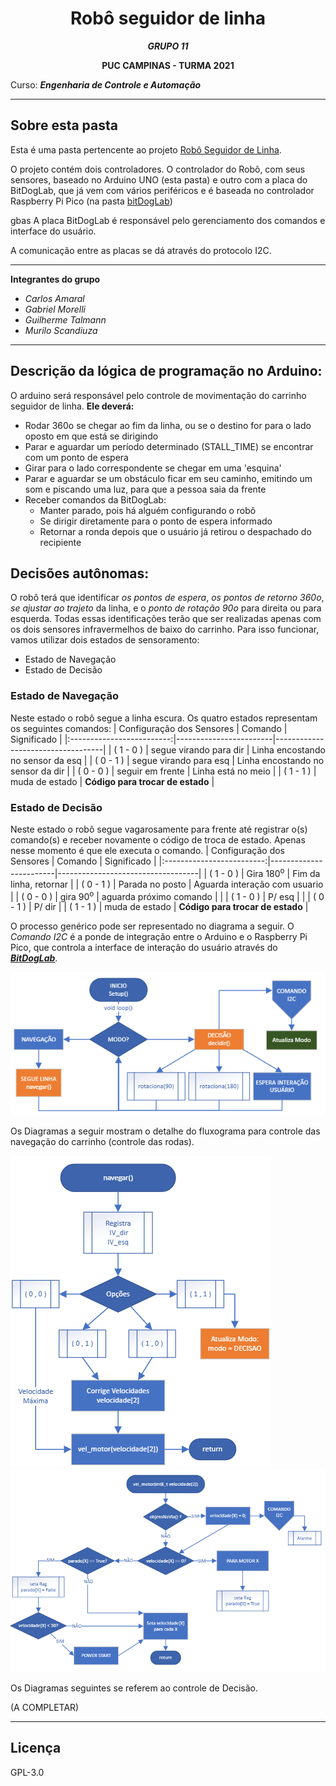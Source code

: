 <div align="center">

# Robô seguidor de linha 

***GRUPO 11***  

**PUC CAMPINAS - TURMA 2021**

</div>

Curso: ***Engenharia de Controle e Automação***

---

## Sobre esta pasta

Esta é uma pasta pertencente ao projeto [Robô Seguidor de Linha](../../Seguidor_de_linha/). 

O projeto contém dois controladores. O controlador do Robô, com seus sensores, baseado no Arduino UNO (esta pasta) e outro com a placa do BitDogLab, que já vem com vários periféricos e é baseada no controlador Raspberry Pi Pico (na pasta [bitDogLab](../bitDogLab/))

gbas A placa BitDogLab é responsável pelo gerenciamento dos comandos e interface do usuário. 

A comunicação entre as placas se dá através do protocolo I2C.

---

**Integrantes do grupo**
- *Carlos Amaral*
- *Gabriel Morelli*
- *Guilherme Talmann*
- *Murilo Scandiuza* 

---

## Descrição da lógica de programação no Arduino:
O arduino será responsável pelo controle de movimentação do carrinho seguidor de linha. **Ele deverá:**
- Rodar 360o se chegar ao fim da linha, ou se o destino for para o lado oposto em que está se dirigindo
- Parar e aguardar um período determinado (STALL_TIME) se encontrar com um ponto de espera
- Girar para o lado correspondente se chegar em uma 'esquina' 
- Parar e aguardar se um obstáculo ficar em seu caminho, emitindo um som e piscando uma luz, para que a pessoa saia da frente
- Receber comandos da BitDogLab:
  - Manter parado, pois há alguém configurando o robô
  - Se dirigir diretamente para o ponto de espera informado
  - Retornar a ronda depois que o usuário já retirou o despachado do recipiente 

## Decisões autônomas:
O robô terá que identificar *os pontos de espera*, *os pontos de retorno 360o*, *se ajustar ao trajeto* da linha, e o *ponto de rotação 90o* para direita ou para esquerda. Todas essas identificações terão que ser realizadas apenas com os dois sensores infravermelhos de baixo do carrinho. 
Para isso funcionar, vamos utilizar dois estados de sensoramento:
- Estado de Navegação
- Estado de Decisão

### Estado de Navegação
Neste estado o robô segue a linha escura. Os quatro estados representam os seguintes comandos:
| Configuração dos Sensores | Comando                | Significado                       |
|:-------------------------:|------------------------|-----------------------------------|
|       ( 1  -  0 )         | segue virando para dir | Linha encostando no sensor da esq |
|       ( 0  -  1 )         | segue virando para esq | Linha encostando no sensor da dir |
|       ( 0  -  0 )         | seguir em frente       | Linha está no meio                |
|       ( 1  -  1 )         | muda de estado         | **Código para trocar de estado**      |

### Estado de Decisão
Neste estado o robô segue vagarosamente para frente até registrar o(s) comando(s) e receber novamente o código de troca de estado. Apenas nesse momento é que ele executa o comando.
| Configuração dos Sensores | Comando                | Significado                       |
|:-------------------------:|------------------------|-----------------------------------|
|       ( 1  -  0 )         | Gira 180<sup>o</sup>              | Fim da linha, retornar            |
|       ( 0  -  1 )         | Parada no posto        | Aguarda interação com usuario |
|       ( 0  -  0 )         | gira 90<sup>o</sup>               | aguarda próximo comando           |
|                           |      ( 1  -  0 )                  | P/ esq                            |
|                           |      ( 0  -  1 )                  | P/ dir                            |
|       ( 1  -  1 )         | muda de estado         | **Código para trocar de estado**      |

O processo genérico pode ser representado no diagrama a seguir. O *Comando I2C* é a ponde de integração entre o Arduino e o Raspberry Pi Pico, que controla a interface de interação do usuário através do [***BitDogLab***](../bitDogLab/). 

![Diagrama do Esquema Geral](../pics/Fluxograma01_small.png)

Os Diagramas a seguir mostram o detalhe do fluxograma para controle das navegação do carrinho (controle das rodas).

![Diagrama do Esquema do controle de Navegação](../pics/Fluxograma02_small.png)
![Diagrama detalhe da função vel_motor()](../pics/Fluxograma03_small.png)

Os Diagramas seguintes se referem ao controle de Decisão.

(A COMPLETAR)

---

## Licença

GPL-3.0